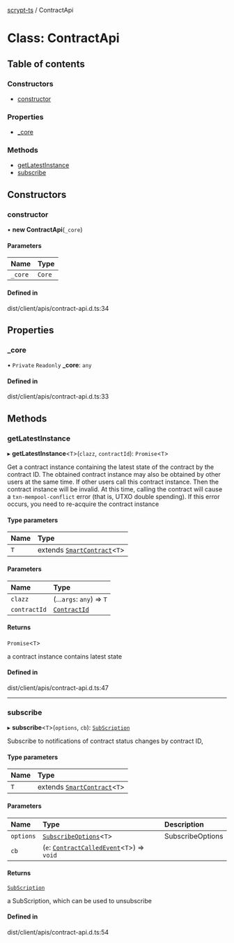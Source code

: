 [scrypt-ts](../README.md) / ContractApi

# Class: ContractApi

## Table of contents

### Constructors

- [constructor](ContractApi.md#constructor)

### Properties

- [\_core](ContractApi.md#_core)

### Methods

- [getLatestInstance](ContractApi.md#getlatestinstance)
- [subscribe](ContractApi.md#subscribe)

## Constructors

### constructor

• **new ContractApi**(`_core`)

#### Parameters

| Name | Type |
| :------ | :------ |
| `_core` | `Core` |

#### Defined in

dist/client/apis/contract-api.d.ts:34

## Properties

### \_core

• `Private` `Readonly` **\_core**: `any`

#### Defined in

dist/client/apis/contract-api.d.ts:33

## Methods

### getLatestInstance

▸ **getLatestInstance**<`T`\>(`clazz`, `contractId`): `Promise`<`T`\>

Get a contract instance containing the latest state of the contract by the contract ID.
The obtained contract instance may also be obtained by other users at the same time.
If other users call this contract instance. Then the contract instance will be invalid.
At this time, calling the contract will cause a `txn-mempool-conflict` error (that is, UTXO double spending).
If this error occurs, you need to re-acquire the contract instance

#### Type parameters

| Name | Type |
| :------ | :------ |
| `T` | extends [`SmartContract`](SmartContract.md)<`T`\> |

#### Parameters

| Name | Type |
| :------ | :------ |
| `clazz` | (...`args`: `any`) => `T` |
| `contractId` | [`ContractId`](../README.md#contractid) |

#### Returns

`Promise`<`T`\>

a contract instance contains latest state

#### Defined in

dist/client/apis/contract-api.d.ts:47

___

### subscribe

▸ **subscribe**<`T`\>(`options`, `cb`): [`SubScription`](../interfaces/SubScription.md)

Subscribe to notifications of contract status changes by contract ID,

#### Type parameters

| Name | Type |
| :------ | :------ |
| `T` | extends [`SmartContract`](SmartContract.md)<`T`\> |

#### Parameters

| Name | Type | Description |
| :------ | :------ | :------ |
| `options` | [`SubscribeOptions`](../interfaces/SubscribeOptions.md)<`T`\> | SubscribeOptions |
| `cb` | (`e`: [`ContractCalledEvent`](../interfaces/ContractCalledEvent.md)<`T`\>) => `void` |  |

#### Returns

[`SubScription`](../interfaces/SubScription.md)

a SubScription, which can be used to unsubscribe

#### Defined in

dist/client/apis/contract-api.d.ts:54

